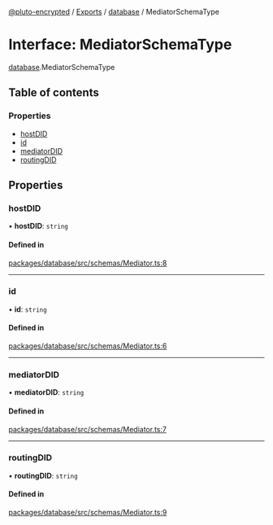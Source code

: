 [@pluto-encrypted](../README.md) / [Exports](../modules.md) / [database](../modules/database.md) / MediatorSchemaType

# Interface: MediatorSchemaType

[database](../modules/database.md).MediatorSchemaType

## Table of contents

### Properties

- [hostDID](database.MediatorSchemaType.md#hostdid)
- [id](database.MediatorSchemaType.md#id)
- [mediatorDID](database.MediatorSchemaType.md#mediatordid)
- [routingDID](database.MediatorSchemaType.md#routingdid)

## Properties

### hostDID

• **hostDID**: `string`

#### Defined in

[packages/database/src/schemas/Mediator.ts:8](https://github.com/atala-community-projects/pluto-encrypted/blob/b57641f/packages/database/src/schemas/Mediator.ts#L8)

___

### id

• **id**: `string`

#### Defined in

[packages/database/src/schemas/Mediator.ts:6](https://github.com/atala-community-projects/pluto-encrypted/blob/b57641f/packages/database/src/schemas/Mediator.ts#L6)

___

### mediatorDID

• **mediatorDID**: `string`

#### Defined in

[packages/database/src/schemas/Mediator.ts:7](https://github.com/atala-community-projects/pluto-encrypted/blob/b57641f/packages/database/src/schemas/Mediator.ts#L7)

___

### routingDID

• **routingDID**: `string`

#### Defined in

[packages/database/src/schemas/Mediator.ts:9](https://github.com/atala-community-projects/pluto-encrypted/blob/b57641f/packages/database/src/schemas/Mediator.ts#L9)
